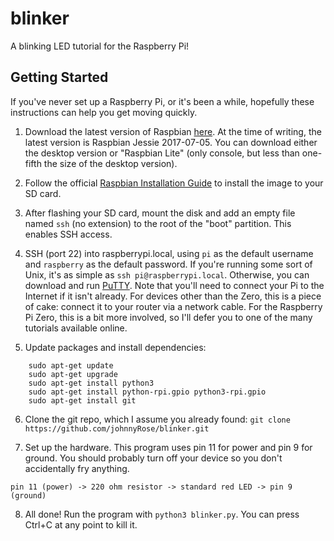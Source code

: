 # blinker
A blinking LED tutorial for the Raspberry Pi!

## Getting Started

If you've never set up a Raspberry Pi, or it's been a while, hopefully these instructions can help you get moving quickly.

1. Download the latest version of Raspbian [here](https://www.raspberrypi.org/downloads/raspbian/). At the time of writing, the latest version is Raspbian Jessie 2017-07-05. You can download either the desktop version or "Raspbian Lite" (only console, but less than one-fifth the size of the desktop version).

2. Follow the official [Raspbian Installation Guide](https://www.raspberrypi.org/documentation/installation/installing-images/README.md) to install the image to your SD card.

3. After flashing your SD card, mount the disk and add an empty file named `ssh` (no extension) to the root of the "boot" partition. This enables SSH access.

4. SSH (port 22) into raspberrypi.local, using `pi` as the default username and `raspberry` as the default password. If you're running some sort of Unix, it's as simple as `ssh pi@raspberrypi.local`. Otherwise, you can download and run [PuTTY](http://www.putty.org). Note that you'll need to connect your Pi to the Internet if it isn't already. For devices other than the Zero, this is a piece of cake: connect it to your router via a network cable. For the Raspberry Pi Zero, this is a bit more involved, so I'll defer you to one of the many tutorials available online. 

5. Update packages and install dependencies:

```
    sudo apt-get update
    sudo apt-get upgrade
    sudo apt-get install python3
    sudo apt-get install python-rpi.gpio python3-rpi.gpio
    sudo apt-get install git
```

6. Clone the git repo, which I assume you already found: `git clone https://github.com/johnnyRose/blinker.git`

7. Set up the hardware. This program uses pin 11 for power and pin 9 for ground. You should probably turn off your device so you don't accidentally fry anything.

`pin 11 (power) -> 220 ohm resistor -> standard red LED -> pin 9 (ground)`

8. All done! Run the program with `python3 blinker.py`. You can press Ctrl+C at any point to kill it.


